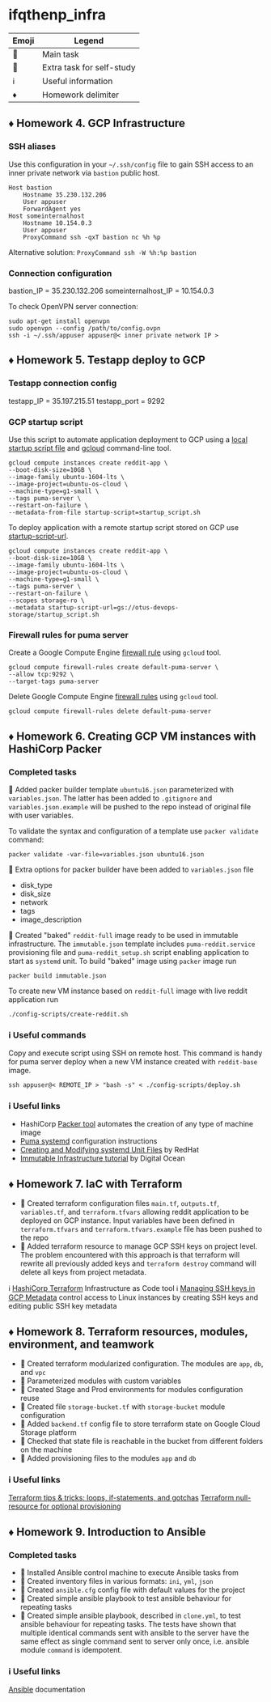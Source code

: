 # ifqthenp_infra

| Emoji | Legend |
| --- | --- |
| :large_blue_diamond: | Main task |
| :large_orange_diamond: | Extra task for self-study |
| :information_source: | Useful information |
| :diamonds: | Homework delimiter |

## :diamonds: Homework 4. GCP Infrastructure

### SSH aliases

Use this configuration in your `~/.ssh/config` file to gain SSH access
to an inner private network via `bastion` public host.

```shell
Host bastion
    Hostname 35.230.132.206
    User appuser
    ForwardAgent yes
Host someinternalhost
    Hostname 10.154.0.3
    User appuser
    ProxyCommand ssh -qxT bastion nc %h %p
```

Alternative solution: `ProxyCommand ssh -W %h:%p bastion`

### Connection configuration

bastion_IP = 35.230.132.206
someinternalhost_IP = 10.154.0.3

To check  OpenVPN server connection:

```shell
sudo apt-get install openvpn
sudo openvpn --config /path/to/config.ovpn
ssh -i ~/.ssh/appuser appuser@< inner private network IP >
```

## :diamonds: Homework 5. Testapp deploy to GCP

### Testapp connection config

testapp_IP = 35.197.215.51
testapp_port = 9292

### GCP startup script

Use this script to automate application deployment to GCP using a [local startup script file][1] and [gcloud][2] command-line tool.

```shell
gcloud compute instances create reddit-app \
--boot-disk-size=10GB \
--image-family ubuntu-1604-lts \
--image-project=ubuntu-os-cloud \
--machine-type=g1-small \
--tags puma-server \
--restart-on-failure \
--metadata-from-file startup-script=startup_script.sh
```

To deploy application with a remote startup script stored on GCP use [startup-script-url][3].

```shell
gcloud compute instances create reddit-app \
--boot-disk-size=10GB \
--image-family ubuntu-1604-lts \
--image-project=ubuntu-os-cloud \
--machine-type=g1-small \
--tags puma-server \
--restart-on-failure \
--scopes storage-ro \
--metadata startup-script-url=gs://otus-devops-storage/startup_script.sh
```

### Firewall rules for puma server

Create a Google Compute Engine [firewall rule][4] using `gcloud` tool.

```shell
gcloud compute firewall-rules create default-puma-server \
--allow tcp:9292 \
--target-tags puma-server
```

Delete Google Compute Engine [firewall rules][5] using `gcloud` tool.

```shell
gcloud compute firewall-rules delete default-puma-server
```

[1]: https://cloud.google.com/compute/docs/startupscript#using_a_local_startup_script_file
[2]: https://cloud.google.com/sdk/gcloud/
[3]: https://cloud.google.com/compute/docs/startupscript#cloud-storage
[4]: https://cloud.google.com/sdk/gcloud/reference/compute/firewall-rules/create
[5]: https://cloud.google.com/sdk/gcloud/reference/compute/firewall-rules/delete

## :diamonds: Homework 6. Creating GCP VM instances with HashiCorp Packer

### Completed tasks

:large_blue_diamond: Added packer builder template `ubuntu16.json` parameterized with `variables.json`. The latter has been added to `.gitignore` and `variables.json.example` will be pushed to the repo instead of original file with user variables.

To validate the syntax and configuration of a template use `packer validate` command:

```shell
packer validate -var-file=variables.json ubuntu16.json
```

:large_blue_diamond: Extra options for packer builder have been added to `variables.json` file

- disk_type
- disk_size
- network
- tags
- image_description

:large_orange_diamond: Created "baked" `reddit-full` image ready to be used in immutable infrastructure. The `immutable.json` template includes `puma-reddit.service` provisioning file and `puma-reddit_setup.sh` script enabling application to start as `systemd` unit. To build "baked" image using `packer` image run

```shell
packer build immutable.json
```

To create new VM instance based on `reddit-full` image with live reddit application run

```shell
./config-scripts/create-reddit.sh
```

### :information_source: Useful commands

Copy and execute script using SSH on remote host. This command is handy for puma server deploy when a new VM instance created with `reddit-base` image.

```shell
ssh appuser@< REMOTE_IP > "bash -s" < ./config-scripts/deploy.sh
```

### :information_source: Useful links

- HashiCorp [Packer tool][6] automates the creation of any type of machine image
- [Puma systemd][7] configuration instructions
- [Creating and Modifying systemd Unit Files][8] by RedHat
- [Immutable Infrastructure tutorial][9] by Digital Ocean

[6]: https://www.packer.io/downloads.html
[7]: https://github.com/puma/puma/blob/master/docs/systemd.md
[8]: https://access.redhat.com/documentation/en-us/red_hat_enterprise_linux/7/html/system_administrators_guide/sect-managing_services_with_systemd-unit_files
[9]: https://www.digitalocean.com/community/tutorials/what-is-immutable-infrastructure

## :diamonds: Homework 7. IaC with Terraform

- :large_blue_diamond: Created terraform configuration files `main.tf`, `outputs.tf`, `variables.tf`, and `terraform.tfvars` allowing reddit application to be deployed on GCP instance. Input variables have been defined in `terraform.tfvars` and `terraform.tfvars.example` file has been pushed to the repo
- :large_orange_diamond: Added terraform resource to manage GCP SSH keys on project level. The problem encountered with this approach is that terraform will rewrite all previously added keys and `terraform destroy` command will delete all keys from project metadata.

:information_source: [HashiCorp Terraform][10] Infrastructure as Code tool
:information_source: [Managing SSH keys in GCP Metadata][11] control access to Linux instances by creating SSH keys and editing public SSH key metadata

[10]: https://www.terraform.io/docs/index.html
[11]: https://cloud.google.com/compute/docs/instances/adding-removing-ssh-keys

## :diamonds: Homework 8. Terraform resources, modules, environment, and teamwork

- :large_blue_diamond: Created terraform modularized configuration. The modules are `app`, `db`, and `vpc`
- :large_blue_diamond: Parameterized modules with custom variables
- :large_blue_diamond: Created Stage and Prod environments for modules configuration reuse
- :large_blue_diamond: Created file `storage-bucket.tf` with `storage-bucket` module configuration
- :large_orange_diamond: Added `backend.tf` config file to store terraform state on Google Cloud Storage platform
- :large_orange_diamond: Checked that state file is reachable in the bucket from different folders on the machine
- :large_orange_diamond: Added provisioning files to the modules `app` and `db`

### :information_source: Useful links

[Terraform tips & tricks: loops, if-statements, and gotchas][12]
[Terraform null-resource for optional provisioning][13]

[12]: https://blog.gruntwork.io/terraform-tips-tricks-loops-if-statements-and-gotchas-f739bbae55f9
[13]: https://www.terraform.io/docs/provisioners/null_resource.html

## :diamonds: Homework 9. Introduction to Ansible

### Completed tasks

- :large_blue_diamond: Installed Ansible control machine to execute Ansible tasks from
- :large_blue_diamond: Created inventory files in various formats: `ini`, `yml`, `json`
- :large_blue_diamond: Created `ansible.cfg` config file with default values for the project
- :large_blue_diamond: Created simple ansible playbook to test ansible behaviour for repeating tasks
- :large_orange_diamond: Created simple ansible playbook, described in `clone.yml`, to test ansible behaviour for repeating tasks. The tests have shown that multiple identical commands sent with ansible to the server have the same effect as single command sent to server only once, i.e. ansible module `command` is idempotent.

### :information_source: Useful links

[Ansible][12] documentation

[12]: http://docs.ansible.com/ansible/latest/index.html
